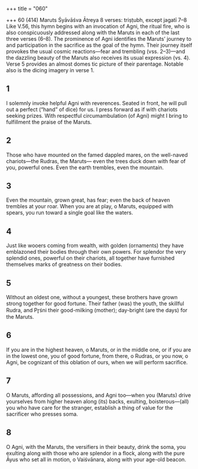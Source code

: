 +++
title = "060"

+++
60 (414) Maruts
Śyāvāśva Ātreya
8 verses: triṣṭubh, except jagatī 7–8
Like V.56, this hymn begins with an invocation of Agni, the ritual fire, who is also  conspicuously addressed along with the Maruts in each of the last three verses  (6–8). The prominence of Agni identifies the Maruts’ journey to and participation  in the sacrifice as the goal of the hymn. Their journey itself provokes the usual  cosmic reactions—fear and trembling (vss. 2–3)—and the dazzling beauty of the  Maruts also receives its usual expression (vs. 4). Verse 5 provides an almost domes
tic picture of their parentage. Notable also is the dicing imagery in verse 1.
## 1
I solemnly invoke helpful Agni with reverences. Seated in front, he will  pull out a perfect (“hand” of dice) for us.
I press forward as if with chariots seeking prizes. With respectful
circumambulation (of Agni) might I bring to fulfillment the praise of  the Maruts.
## 2
Those who have mounted on the famed dappled mares, on the well-naved  chariots—the Rudras, the Maruts—
even the trees duck down with fear of you, powerful ones. Even the earth  trembles, even the mountain.
## 3
Even the mountain, grown great, has fear; even the back of heaven  trembles at your roar.
When you are at play, o Maruts, equipped with spears, you run toward a  single goal like the waters.
## 4
Just like wooers coming from wealth, with golden (ornaments) they have  emblazoned their bodies through their own powers.
For splendor the very splendid ones, powerful on their chariots, all
together have furnished themselves marks of greatness on their bodies.

## 5
Without an oldest one, without a youngest, these brothers have grown  strong together for good fortune.
Their father (was) the youth, the skillful Rudra, and Pr̥śni their
good-milking (mother); day-bright (are the days) for the Maruts.
## 6
If you are in the highest heaven, o Maruts, or in the middle one, or if you  are in the lowest one, you of good fortune,
from there, o Rudras, or you now, o Agni, be cognizant of this oblation  of ours, when we will perform sacrifice.
## 7
O Maruts, affording all possessions, and Agni too—when you (Maruts)  drive yourselves from higher heaven along (its) backs,
exulting, boisterous—(all) you who have care for the stranger, establish a  thing of value for the sacrificer who presses soma.
## 8
O Agni, with the Maruts, the versifiers in their beauty, drink the soma,  you exulting along with those who are splendor in a flock,
along with the pure Āyus who set all in motion, o Vaiśvānara, along with  your age-old beacon.